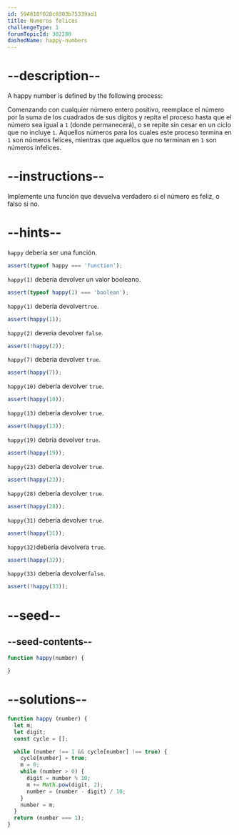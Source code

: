 ```yaml
---
id: 594810f028c0303b75339ad1
title: Numeros felices
challengeType: 1
forumTopicId: 302280
dashedName: happy-numbers
---
```


# --description--

A happy number is defined by the following process:

Comenzando con cualquier número entero positivo, reemplace el número por la suma de los cuadrados de sus dígitos y repita el proceso hasta que el número sea igual a `1` (donde permanecerá), o se repite sin cesar en un ciclo que no incluye `1`. Aquellos números para los cuales este proceso termina en `1` son números felices, mientras que aquellos que no terminan en `1` son números infelices.

# --instructions--

Implemente una función que devuelva verdadero si el número es feliz, o falso si no.

# --hints--

`happy` debería ser una función.

```js
assert(typeof happy === 'function');
```

`happy(1)` debería devolver un valor booleano.

```js
assert(typeof happy(1) === 'boolean');
```

`happy(1)` debería devolver`true`.

```js
assert(happy(1));
```

`happy(2)` deveria devolver `false`.

```js
assert(!happy(2));
```

`happy(7)` deberia devolver `true`.

```js
assert(happy(7));
```

`happy(10)` debería devolver `true`.

```js
assert(happy(10));
```

`happy(13)` debería devolver `true`.

```js
assert(happy(13));
```

`happy(19)` debría devolver `true`.

```js
assert(happy(19));
```

`happy(23)` debería devolver `true`.

```js
assert(happy(23));
```

`happy(28)` debería devolver `true`.

```js
assert(happy(28));
```

`happy(31)` debería devolver `true`.

```js
assert(happy(31));
```

`happy(32)`debería devolvera `true`.

```js
assert(happy(32));
```

`happy(33)` debería devolver`false`.

```js
assert(!happy(33));
```

# --seed--

## --seed-contents--

```js
function happy(number) {

}
```

# --solutions--

```js
function happy (number) {
  let m;
  let digit;
  const cycle = [];

  while (number !== 1 && cycle[number] !== true) {
    cycle[number] = true;
    m = 0;
    while (number > 0) {
      digit = number % 10;
      m += Math.pow(digit, 2);
      number = (number - digit) / 10;
    }
    number = m;
  }
  return (number === 1);
}
```
